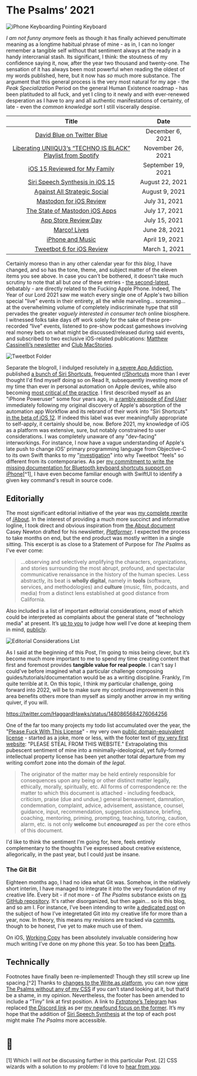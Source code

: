 # The Psalms’ 2021

![iPhone Keyboarding Pointing Keyboard](https://i.snap.as/6J3Tm3CN.jpeg)

*I am not funny anymore* feels as though it has finally achieved penultimate meaning as a longtime habitual phrase of mine - as in, I can no longer remember a tangible self without that sentiment always at the ready in a handy intercranial stash. Its significant, I think: the stoutness of my confidence saying it, now, after the year two thousand and twenty-one. The sensation of it has always been most powerful when reading the oldest of my words published, here, but it now has *so* much more substance. The argument that this general process is the very most natural for my age - the *Peak Specialization* Period on the general Human Existence roadmap - has been platituded to all fuck, and yet I cling to it newly and with ever-renewed desperation as I have to any and all authentic manifestations of certainty, of late - even the *common knowledge* sort I still viscerally despise.

| Title                                                        | Date              |
|:------------------------------------------------------------:|:-----------------:|
| [David Blue on Twitter Blue](https://bilge.world/twitter-blue) | December 6, 2021   |
| [Liberating UNIIQU3‘s “TECHNO IS BLACK” Playlist from Spotify](https://bilge.world/uniiqu3-techno-is-black) | November 26, 2021  |
| [iOS 15 Reviewed for My Family](https://bilge.world/ios-15-family-review) | September 19, 2021 |
| [Siri Speech Synthesis in iOS 15](https://bilge.world/siri-tts) | August 22, 2021    |
| [Against All Strategic Social](https://bilge.world/social-media-strategy) | August 9, 2021     |
| [Mastodon for iOS Review](https://bilge.world/mastodon-ios-app-review) | July 31, 2021      |
| [The State of Mastodon iOS Apps](https://bilge.world/mastodon-ios-apps) | July 17, 2021      |
| [App Store Review Day](https://bilge.world/app-store-review-day) | July 15, 2021      |
| [Marco! Lives](https://bilge.world/marco)                    | June 28, 2021      |
| [iPhone and Music](https://bilge.world/iphone-ios-music-apps) | April 19, 2021     |
| [Tweetbot 6 for iOS Review](https://bilge.world/tweetbot-6-ios-review) | March 1, 2021      |

Certainly moreso than in any other calendar year for *this blog*, I have changed, and so has the tone, theme, and subject matter of the eleven items you see above. In case you can't be bothered, it doesn't take much scrutiny to note that all but *one* of these entries - [the second-latest](https://bilge.world/uniiqu3-techno-is-black), debatably - are directly related to the Fucking Apple Phone. Indeed, The Year of our Lord 2021 saw me watch every single one of Apple's two billion special "live" events in their entirety, all the while marveling... screaming... at the overwhelming volume of completely indiscriminate hype that still pervades the greater *vaguely interested in consumer tech* online biosphere. I witnessed folks take days off work solely for the sake of these pre-recorded “live” events, listened to pre-show podcast gameshows involving real money bets on what might be discussed/released during said events, and subscribed to two exclusive iOS-related publications: [Matthew Cassinelli’s newsletter](https://matthewcassinelli.com/membership) and [Club MacStories](https://club.macstories.net).

![Tweetbot Folder](https://i.snap.as/LOcqBpbJ.png)

Separate the blogroll, I indulged resolutely in [a severe App Addiction](https://bit.ly/dbapplist), published [a bunch of Siri Shortcuts](https://routinehub.co/user/blue), frequented [r/Shortcuts](https://www.reddit.com/r/shortcuts) more than I ever thought I'd find myself doing so on Read It, subsequently investing more of my time than ever in personal automation on Apple devices, while also becoming [most critical of the practice](https://github.com/extratone/bilge/blob/main/audio/Voice%20Notes/The%20Siri%20Shortcuts%20Industry.mp3). I first described myself as an "iPhone Poweruser" some four years ago, in [a rambly episode of *End User*](https://www.listennotes.com/podcasts/end-user/siri-shortcuts-are-ios-12s--Vlsfa8engC/) immediately following my original discovery of Apple's absorption of the automation app Workflow and its rebrand of their work into "Siri Shortcuts" [in the beta of iOS 12](https://bilge.world/siri-shortcuts-ios12-review). If indeed this label was ever meaningfully appropriate to self-apply, it certainly should be, now. Before 2021, my knowledge of iOS as a platform was extensive, sure, but notably constrained to user considerations. I was completely unaware of any "dev-facing" interworkings. For instance, I now have a vague understanding of Apple's late push to change iOS' primary programming language from Objective-C to its own Swift thanks to my "[investigation](https://twitter.com/tapbot_paul/status/1421600511808229387)" into why Tweetbot "feels" so different from its contemporaries. As per [my commitment to write the missing documentation for Bluetooth keyboard shortcuts support on iPhone](https://uikeycommand.neocities.org)[^1], I have even become familiar enough with SwiftUI to identify a given key command's result in source code.

## Editorially

The most significant editorial initiative of the year was [my complete rewrite](https://github.com/extratone/bilge/issues/96) of [/About](https://bilge.world/about). In the interest of providing a much more succinct and informative logline, I took direct and obvious inspiration from [the About document](https://www.notion.so/About-Platformer-22cd48a5514d404b9c2dd130d7724b93) Casey Newton drafted for his newsletter, [*Platformer*](https://platformer.news). I expected the process to take months on end, but the end product was mostly written in a single sitting. This excerpt is as close to a Statement of Purpose for *The Psalms* as I've ever come: 

> ...observing and selectively amplifying the characters, organizations, and stories surrounding the most abrupt, profound, and spectacular communicative renaissance in the history of the human species. Less abstractly, its beat is **wholly digital**, namely in **tools** (software, services, and methodologies) and **culture** (music, film, podcasts, and media) from a distinct lens established at good distance from California.

Also included is a list of important editorial considerations, most of which could be interpreted as complaints about the general state of "technology media" at present. It’s [up to you](https://twitter.com/NeoYokel/status/1477105624978755584) to judge how well I’ve done at keeping them in mind, [publicly](https://mastodon.social/@DavidBlue/107545348469577371).

![Editorial Considerations List](https://i.snap.as/ao01CvrK.png)

As I said at the beginning of this Post, I’m going to miss being clever, but it’s become much more important to me to spend my time creating content that first and foremost provides **tangible value for real people**. I can't say I could've before imagined what a particular challenge composing guides/tutorials/documentation would be as a writing discipline. Frankly, I'm quite terrible at it. On this topic, I think my particular challenge, going forward into 2022, will be to make sure my continued improvement in this area benefits others more than myself as simply another arrow in my writing quiver, if you will.

https://twitter.com/HaggardHawks/status/1480865684276064256

One of the far too many projects my todo list accumulated over the year, the "[Please Fuck With This License](https://github.com/extratone/fuckme)" - my very own [public domain-equivalent license](https://en.wikipedia.org/wiki/Public-domain-equivalent_license) - started as a joke, more or less, with the footer text of [my very first website](https://iowa.neocities.org): "PLEASE STEAL FROM THIS WEBSITE." Extrapolating this pubescent sentiment of mine into a minimally-ideological, yet fully-formed intellectual property license has been yet another total departure from my writing comfort zone into the domain of *the legal*.

> The originator of the matter may be held entirely responsible for consequences upon any being or other distinct matter legally, ethically, morally, spiritually, etc. All forms of correspondence re: the matter to which this document is attached - including feedback, criticism, praise (due and undue,) general bereavement, damnation, condemnation, complaint, advice, advisement, assistance, counsel, guidance, input, recommendation, suggestion assistance, briefing, coaching, mentoring, priming, prompting, teaching, tutoring, caution, alarm, etc. is not only **welcome** but ***encouraged*** as per the core ethos of this document.

I'd like to think the sentiment I'm going for, here, feels entirely complementary to the thoughts I've expressed about creative existence, allegorically, in the past year, but I could just be insane.

### The Git Bit

Eighteen months ago, I had no idea what Git was. Somehow, in the relatively short interim, I have managed to integrate it into the very foundation of my creative life. Every bit - if not more - of *The Psalms* substance exists on [its GitHub repository](https://github.com/extratone/bilge). It's rather disorganized, but then again… so is this blog, and so am I. For instance, I’ve been intending to write [a dedicated post](https://github.com/extratone/bilge/issues/245) on the subject of how I’ve integretated Git into my creative life for more than a year, now. In theory, this means my revisions are tracked via [commits](https://github.com/extratone/bilge/commit/main), though to be honest, I’ve yet to make much use of them. 

On iOS, [Working Copy](https://apps.apple.com/us/app/working-copy-git-client/id896694807) has been absolutely invaluable considering how much writing I’ve done on my phone this year. So too has been [Drafts](https://apps.apple.com/us/app/drafts/id1435957248).

## Technically

Footnotes have finally been re-implemented! Though they still screw up line spacing.[^2] Thanks to [changes to the Write.as platform](https://discuss.write.as/t/new-in-labs-tiny-write-as/3081), you can now [view The Psalms without any of my CSS](https://tiny.write.as/bilge) if you can’t stand looking at it, but that’d be a shame, in my opinion. Nevertheless, the footer has been amended to include a “Tiny” link at first position. A link to [*Extratone*’s Telegram](https://t.me/s/extratone) has replaced [the Discord link](https://bit.ly/extratone) as per [my newfound focus on the former](https://bilge.world/telegram). It’s my hope that the addition of [Siri Speech Synthesis](https://bilge.world/siri-tts) at the top of each post might make *The Psalms* more accessible.


===
[1] Which I will *not* be discussing further in this particular Post. 
[2] CSS wizards with a solution to my problem: I'd love to [hear from you](https://davidblue.wtf/db.vcf).